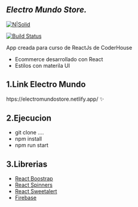 
## _Electro Mundo Store._

[![N|Solid](https://res.cloudinary.com/practicaldev/image/fetch/s--Qhu3PUis--/c_limit%2Cf_auto%2Cfl_progressive%2Cq_auto%2Cw_880/https://dev-to-uploads.s3.amazonaws.com/uploads/articles/y63ie8bmktwik5w3mhlg.png)](https://nodejs.org/)

[![Build Status](https://travis-ci.org/joemccann/dillinger.svg?branch=master)](https://travis-ci.org/joemccann/dillinger)

App creada para curso de ReactJs de CoderHouse

- Ecommerce desarrollado con React
- Estilos con materila UI

## 1.Link Electro Mundo 
 htps://electromundostore.netlify.app/  ✨

## 2.Ejecucion 
- git clone ....
- npm install
- npm run start

## 3.Librerias
- [React Boostrap](https://react-bootstrap.github.io/)
- [React Spinners](https://www.npmjs.com/package/react-spinners)
- [React Sweetalert](https://sweetalert2.github.io/recipe-gallery/sweetalert2-react.html)
- [Firebase](https://firebase.google.com/?hl=es)

